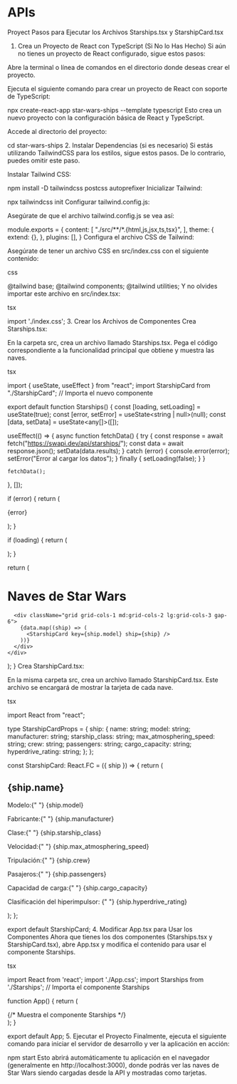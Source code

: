# APIs
Proyect
Pasos para Ejecutar los Archivos Starships.tsx y StarshipCard.tsx
1. Crea un Proyecto de React con TypeScript (Si No lo Has Hecho)
Si aún no tienes un proyecto de React configurado, sigue estos pasos:

Abre la terminal o línea de comandos en el directorio donde deseas crear el proyecto.

Ejecuta el siguiente comando para crear un proyecto de React con soporte de TypeScript:


npx create-react-app star-wars-ships --template typescript
Esto crea un nuevo proyecto con la configuración básica de React y TypeScript.

Accede al directorio del proyecto:

cd star-wars-ships
2. Instalar Dependencias (si es necesario)
Si estás utilizando TailwindCSS para los estilos, sigue estos pasos. De lo contrario, puedes omitir este paso.

Instalar Tailwind CSS:

npm install -D tailwindcss postcss autoprefixer
Inicializar Tailwind:


npx tailwindcss init
Configurar tailwind.config.js:

Asegúrate de que el archivo tailwind.config.js se vea así:


module.exports = {
  content: [
    "./src/**/*.{html,js,jsx,ts,tsx}",
  ],
  theme: {
    extend: {},
  },
  plugins: [],
}
Configura el archivo CSS de Tailwind:

Asegúrate de tener un archivo CSS en src/index.css con el siguiente contenido:

css

@tailwind base;
@tailwind components;
@tailwind utilities;
Y no olvides importar este archivo en src/index.tsx:

tsx

import './index.css';
3. Crear los Archivos de Componentes
Crea Starships.tsx:

En la carpeta src, crea un archivo llamado Starships.tsx. Pega el código correspondiente a la funcionalidad principal que obtiene y muestra las naves.

tsx

import { useState, useEffect } from "react";
import StarshipCard from "./StarshipCard"; // Importa el nuevo componente

export default function Starships() {
  const [loading, setLoading] = useState<boolean>(true);
  const [error, setError] = useState<string | null>(null);
  const [data, setData] = useState<any[]>([]);

  useEffect(() => {
    async function fetchData() {
      try {
        const response = await fetch("https://swapi.dev/api/starships/");
        const data = await response.json();
        setData(data.results);
      } catch (error) {
        console.error(error);
        setError("Error al cargar los datos");
      } finally {
        setLoading(false);
      }
    }

    fetchData();
  }, []);

  if (error) {
    return (
      <div className="min-h-screen bg-gray-900 text-white p-4 md:p-8">
        <div className="flex justify-center items-center h-screen">
          <p className="text-xl text-red-500">{error}</p>
        </div>
      </div>
    );
  }

  if (loading) {
    return (
      <div className="min-h-screen bg-gray-900 text-white p-4 md:p-8">
        <div className="flex justify-center items-center h-screen">
          <div className="animate-spin rounded-full h-12 w-12 border-t-2 border-b-2 border-yellow-400"></div>
        </div>
      </div>
    );
  }

  return (
    <div className="min-h-screen bg-gray-900 text-white p-4 md:p-8">
      <h1 className="text-3xl font-bold mb-8 text-yellow-400 text-center">
        Naves de Star Wars
      </h1>

      <div className="grid grid-cols-1 md:grid-cols-2 lg:grid-cols-3 gap-6">
        {data.map((ship) => (
          <StarshipCard key={ship.model} ship={ship} />
        ))}
      </div>
    </div>
  );
}
Crea StarshipCard.tsx:

En la misma carpeta src, crea un archivo llamado StarshipCard.tsx. Este archivo se encargará de mostrar la tarjeta de cada nave.

tsx

import React from "react";

type StarshipCardProps = {
  ship: {
    name: string;
    model: string;
    manufacturer: string;
    starship_class: string;
    max_atmosphering_speed: string;
    crew: string;
    passengers: string;
    cargo_capacity: string;
    hyperdrive_rating: string;
  };
};

const StarshipCard: React.FC<StarshipCardProps> = ({ ship }) => {
  return (
    <div className="bg-gray-800 p-6 rounded-lg border border-gray-700 hover:border-yellow-400 transition-colors">
      <h2 className="text-xl font-bold mb-2 text-yellow-400">{ship.name}</h2>
      <div className="space-y-2 text-sm">
        <p>
          <span className="font-semibold text-gray-400">Modelo:</span>{" "}
          {ship.model}
        </p>
        <p>
          <span className="font-semibold text-gray-400">Fabricante:</span>{" "}
          {ship.manufacturer}
        </p>
        <p>
          <span className="font-semibold text-gray-400">Clase:</span>{" "}
          {ship.starship_class}
        </p>
        <p>
          <span className="font-semibold text-gray-400">Velocidad:</span>{" "}
          {ship.max_atmosphering_speed}
        </p>
        <p>
          <span className="font-semibold text-gray-400">Tripulación:</span>{" "}
          {ship.crew}
        </p>
        <p>
          <span className="font-semibold text-gray-400">Pasajeros:</span>{" "}
          {ship.passengers}
        </p>
        <p>
          <span className="font-semibold text-gray-400">Capacidad de carga:</span>{" "}
          {ship.cargo_capacity}
        </p>
        <p>
          <span className="font-semibold text-gray-400">
            Clasificación del hiperimpulsor:
          </span>{" "}
          {ship.hyperdrive_rating}
        </p>
      </div>
    </div>
  );
};

export default StarshipCard;
4. Modificar App.tsx para Usar los Componentes
Ahora que tienes los dos componentes (Starships.tsx y StarshipCard.tsx), abre App.tsx y modifica el contenido para usar el componente Starships.

tsx

import React from 'react';
import './App.css';
import Starships from './Starships'; // Importa el componente Starships

function App() {
  return (
    <div className="App">
      <Starships />  {/* Muestra el componente Starships */}
    </div>
  );
}

export default App;
5. Ejecutar el Proyecto
Finalmente, ejecuta el siguiente comando para iniciar el servidor de desarrollo y ver la aplicación en acción:


npm start
Esto abrirá automáticamente tu aplicación en el navegador (generalmente en http://localhost:3000), donde podrás ver las naves de Star Wars siendo cargadas desde la API y mostradas como tarjetas.


